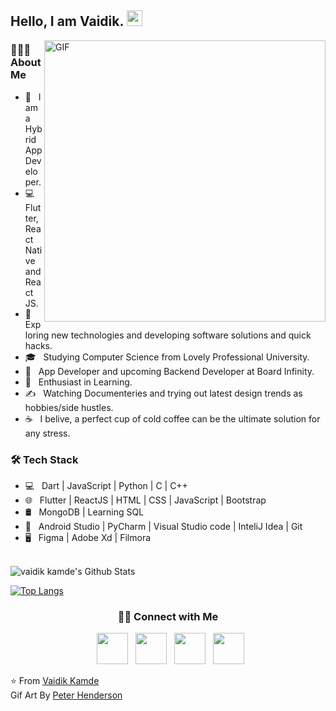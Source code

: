 <h2> Hello, I am Vaidik. <img src="https://github.com/souvikguria98/souvikguria98/blob/master/Hi.gif" width="25"></h2>
<a href="https://dribbble.com/shots/6139167-Avento-marketing">
<img align="right" alt="GIF" src="https://cdn.dribbble.com/users/1292677/screenshots/6139167/avento.gif" width="450"/>
</a>
<h3> 👨🏻‍💻 About Me </h3>

- 🔭 &nbsp; I am a Hybrid App Developer.
- 💻 &nbsp;  Flutter, React Native and React JS.
- 🤔 &nbsp; Exploring new technologies and developing software solutions and quick hacks.
- 🎓 &nbsp; Studying Computer Science from Lovely Professional University.
- 💼 &nbsp; App Developer and upcoming Backend Developer at Board Infinity.
- 🌱 &nbsp; Enthusiast in Learning.
- ✍️ &nbsp; Watching Documenteries and trying out latest design trends as hobbies/side hustles.
- ☕ &nbsp; I belive, a perfect cup of cold coffee can be the ultimate solution for any stress. 

<h3>🛠 Tech Stack</h3>

- 💻 &nbsp; Dart | JavaScript | Python | C | C++   
- 🌐 &nbsp; Flutter | ReactJS | HTML | CSS | JavaScript | Bootstrap 
- 🛢 &nbsp; MongoDB | Learning SQL
- 🔧 &nbsp; Android Studio | PyCharm | Visual Studio code | InteliJ Idea | Git
- 🖥 &nbsp; Figma | Adobe Xd | Filmora 

<br>

<img align="center" src="https://github-readme-stats.vercel.app/api?username=vaidikkamde&include_all_commits=true&count_private=true&show_icons=true&line_height=20&title_color=7A7ADB&icon_color=2234AE&text_color=D3D3D3&bg_color=0,000000,130F40" alt="vaidik kamde's Github Stats">

</br>

[![Top Langs](https://github-readme-stats.vercel.app/api/top-langs/?username=vaidikkamde&layout=compact&text_color=daf7dc&bg_color=151515)](https://github.com/vaidikkamde/github-readme-stats)

<p align="center">
<h3 align="center"> 🤝🏻 Connect with Me </h3>
</p>
<p align="center">
&nbsp; <a href="https://twitter.com/VaidikKamde1" target="_blank" rel="noopener noreferrer"><img src="https://img.icons8.com/plasticine/100/000000/twitter.png" width="50" /></a>  
&nbsp; <a href="https://www.instagram.com/vaidik_kamde.jsx/" target="_blank" rel="noopener noreferrer"><img src="https://img.icons8.com/plasticine/100/000000/instagram-new.png" width="50" /></a>  
&nbsp; <a href="https://www.linkedin.com/in/vaidik-kamde/" target="_blank" rel="noopener noreferrer"><img src="https://img.icons8.com/plasticine/100/000000/linkedin.png" width="50" /></a>
&nbsp; <a href="mailto:vaidik16206138@gmail.com" target="_blank" rel="noopener noreferrer"><img src="https://img.icons8.com/plasticine/100/000000/gmail.png"  width="50" /></a>
</p>

⭐️ From [Vaidik Kamde](https://github.com/vaidikkamde)
<br/>
Gif Art By [Peter Henderson](https://dribbble.com/shots/6139167-Avento-marketing)
<!---
vaidikkamde/vaidikkamde is a ✨ special ✨ repository because its `README.md` (this file) appears on your GitHub profile.
You can click the Preview link to take a look at your changes.
--->
